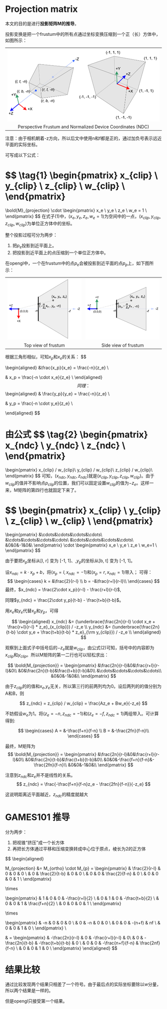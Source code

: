 # Projection matrix
本文的目的是进行**投影矩阵M的推导**。

投影变换是把一个frustum中的所有点通过坐标变换压缩到一个正（长）方体中，如图所示：

||
|:-:|
|![](./gl_projectionmatrix01.png)|
|Perspective Frustum and Normalized Device Coordinates (NDC)|

注意：由于相机朝着-z方向，所以后文中使用n和f都是正的，通过加负号表示远近平面的实际坐标。

可写成以下公式：

$$
\tag{1}
\begin{pmatrix}
x_{clip} \\
y_{clip} \\
z_{clip} \\
w_{clip} \\
\end{pmatrix}
 =
\bold{M}_{projection} \cdot 
\begin{pmatrix}
x_e \\
y_e \\
z_e \\
w_e = 1 \\
\end{pmatrix}
$$
在式子(1)中，$(x_e, y_e, z_e, w_e = 1)$为空间中的一点，$(x_{clip}, y_{clip}, z_{clip}, w_{clip})$为单位正方体中的坐标。

整个投影过程可分为两步：
1. 把$p_e$投影到近平面上。
2. 把投影到近平面上的点压缩到一个单位正方体中。

在opengl中，一个在frustum中的点$p_{e}$会被投影到近平面的点$p_{p}$上，如下图所示：

|||
|:-:|:-:|
|![](./gl_projectionmatrix03.png)|![](./gl_projectionmatrix04.png)|
|Top view of frustum| Side view of frustum |

根据三角形相似，可知$x_p$和$x_e$的关系：
$$

\begin{aligned} 
&\frac{x_p}{x_e} = \frac{-n}{z_e} \\

& x_p = \frac{-n \cdot x_e}{z_e} \\
\end{aligned}
$$
同理：
$$
\begin{aligned}
& \frac{y_p}{y_e} = \frac{-n}{z_e} \\

& y_p = \frac{-n \cdot y_e}{z_e} \\

\end{aligned}
$$

由公式
$$
\tag{2}
\begin{pmatrix}
x_{ndc} \\
y_{ndc} \\
z_{ndc} \\
\end{pmatrix}
=
\begin{pmatrix}
x_{clip} / w_{clip}\\
y_{clip} / w_{clip}\\
z_{clip} / w_{clip}\\
\end{pmatrix}
$$
可知，$(x_{ndc}, y_{ndc}, z_{ndc})$就是$(x_{clip}, y_{clip}, z_{clip}, w_{clip})$。由于$w_{clip}$的值并不影响点$p_{clip}$的位置，我们可以固定设置$w_{clip}$的值为$-z_e$。这样一来，M矩阵的第四行也就固定下来了。

$$
\begin{pmatrix}
x_{clip} \\
y_{clip} \\
z_{clip} \\
w_{clip} \\
\end{pmatrix}
=
\begin{pmatrix}
&\cdots&\cdots&\cdots&\cdots\\
&\cdots&\cdots&\cdots&\cdots\\
&\cdots&\cdots&\cdots&\cdots\\
&0&0&-1&0&\\
\end{pmatrix}
\cdot
\begin{pmatrix}
x_e \\
y_e \\
z_e \\
w_e=1 \\
\end{pmatrix}
$$

由于要把$x_p$坐标从[l, r] 变为 [-1, 1]、,$y_p$的坐标从[b, t] 变为 [-1, 1]。

设$x_{ndc} = k \cdot x_p + b$，将$(x_p = l, x_{ndc} = -1)$和$(x_p = r, x_{ndc} = 1)$带入；
可得：
$$
\begin{cases}
k = &\frac{2}{r-l} \\
b = -&\frac{r+l}{r-l}\\
\end{cases}
$$
最终，$x_{ndc} = \frac{2\cdot x_p}{r-l} - \frac{r+l}{r-l}$,

同理$y_{ndc} = \frac{2\cdot y_p}{t-b} - \frac{t+b}{t-b}$。

用$x_e$和$y_e$代替$x_p$和$y_p$，可得

$$
\begin{aligned}
x_{ndc} &= (\underbrace{\frac{2n}{r-l} \cdot x_e + \frac{r+l}{r-l} * z_e}_{x_{clip}}) / -z_e \\
y_{ndc} &= (\underbrace{\frac{2n}{t-b} \cdot y_e + \frac{t+b}{t-b} * z_e}_{\rm y_{clip}}) / -z_e \\
\end{aligned}
$$

观察到上面式子中括号后的$-z_e$就是$w_{clip}$，由公式(2)可知，括号中的内容即为$x_{clip}$和$y_{clip}$。所以M矩阵的第一二行也可以轻松求出：

$$
\bold{M_{projection}} =
\begin{pmatrix}
&\frac{2n}{r-l}&0&\frac{r+l}{r-l}&0\\
&0&\frac{2n}{t-b}&\frac{t+b}{t-b}&0\\
&\cdots&\cdots&\cdots&\cdots\\
&0&0&-1&0&\\
\end{pmatrix}
$$

由于$z_{clip}$的的值和$x_e$,$y_e$无关，所以第三行的前两列均为0。设后两列的的值分别为A和B，则

$$
z_{ndc} = z_{clip} / w_{clip} = \frac{Az_e + Bw_e}{-z_e}
$$

不妨假设$w_e$为1。将$(z_e = -n, z_{ndc} = -1)$和$(z_e = -f, z_{ndc} = 1)$两组带入。可计算得到:

$$
\begin{cases}
A = &-\frac{f+n}{f-n} \\
B = &-\frac{2fn}{f-n}\\
\end{cases}
$$

最终，M矩阵为
$$
\bold{M_{projection}} =
\begin{pmatrix}
&\frac{2n}{r-l}&0&\frac{r+l}{r-l}&0\\
&0&\frac{2n}{t-b}&\frac{t+b}{t-b}&0\\
&0&0&-\frac{f+n}{f-n}&-\frac{2fn}{f-n}\\
&0&0&-1&0&\\
\end{pmatrix}
$$

注意到$z_{ndc}$和$z_e$并不是线性的关系。
$$
z_{ndc} = \frac{-\frac{f+n}{f-n}z_e - \frac{2fn}{f-n}}{-z_e}
$$

这说明距离近平面越近，$z_{ndc}$的精度就越大


# GAMES101 推导

分为两步：
1. 把视锥“挤压”成一个长方体
2. 再把长方体通过平移和压缩变换转成中心位于原点，棱长为2的正方体

$$
\begin{aligned}
    

M_{projection} &= 
M_{ortho} \cdot M_{p} = 
\begin{pmatrix}
& \frac{2}{r-l} & 0 & 0 & 0 \\
& 0 & \frac{2}{t-b} & 0 & 0 \\
& 0 & 0 & \frac{2}{f-n} & 0 \\
& 0 & 0 & 0 & 1 \\ 
\end{pmatrix}

\times

\begin{pmatrix}
& 1 & 0 & 0 & -\frac{r+l}{2} \\
& 0 & 1 & 0 & -\frac{t+b}{2} \\
& 0 & 0 & 1 & \frac{f+n}{2} \\
& 0 & 0 & 0 & 1 \\ 
\end{pmatrix}

\times

\begin{pmatrix}
& -n & 0 & 0 & 0 \\
& 0 & -n & 0 & 0 \\
& 0 & 0 & -(n+f) & nf \\
& 0 & 0 & 1 & 0 \\ 
\end{pmatrix} \\

& = 
\begin{pmatrix}
    & -\frac{2n}{r-l} & 0 &  -\frac{r+l}{r-l} & 0\\
    & 0 & -\frac{2n}{t-b} & -\frac{t+b}{t-b} & 0 \\
    & 0 & 0 & -\frac{n+f}{f-n} & \frac{2nf}{f-n} \\
    & 0 & 0 & 1 & 0 \\ 
\end{pmatrix}
\end{aligned}
$$
# 结果比较

通过比较发现两个结果只相差了一个符号。由于最后点的实际坐标要除以w分量，所以两个结果是一样的。

但是opengl只接受第一个结果。
